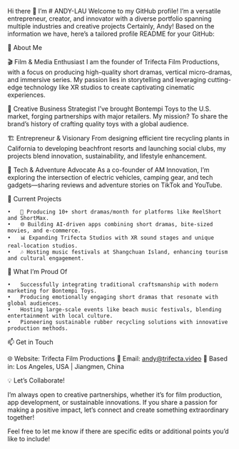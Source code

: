 Hi there 👋 I’m # ANDY-LAU
Welcome to my GitHub profile! I’m a versatile entrepreneur, creator, and innovator with a diverse portfolio spanning multiple industries and creative projects
Certainly, Andy! Based on the information we have, here’s a tailored profile README for your GitHub:

🌟 About Me

🎬 Film & Media Enthusiast
I am the founder of Trifecta Film Productions, with a focus on producing high-quality short dramas, vertical micro-dramas, and immersive series. My passion lies in storytelling and leveraging cutting-edge technology like XR studios to create captivating cinematic experiences.

🧸 Creative Business Strategist
I’ve brought Bontempi Toys to the U.S. market, forging partnerships with major retailers. My mission? To share the brand’s history of crafting quality toys with a global audience.

🏗️ Entrepreneur & Visionary
From designing efficient tire recycling plants in California to developing beachfront resorts and launching social clubs, my projects blend innovation, sustainability, and lifestyle enhancement.

🚗 Tech & Adventure Advocate
As a co-founder of AM Innovation, I’m exploring the intersection of electric vehicles, camping gear, and tech gadgets—sharing reviews and adventure stories on TikTok and YouTube.

🚀 Current Projects

	•	🎥 Producing 10+ short dramas/month for platforms like ReelShort and ShortMax.
	•	🌐 Building AI-driven apps combining short dramas, bite-sized movies, and e-commerce.
	•	📊 Expanding Trifecta Studios with XR sound stages and unique real-location studios.
	•	🎶 Hosting music festivals at Shangchuan Island, enhancing tourism and cultural engagement.

🎯 What I’m Proud Of

	•	Successfully integrating traditional craftsmanship with modern marketing for Bontempi Toys.
	•	Producing emotionally engaging short dramas that resonate with global audiences.
	•	Hosting large-scale events like beach music festivals, blending entertainment with local culture.
	•	Pioneering sustainable rubber recycling solutions with innovative production methods.

📫 Get in Touch

🌐 Website: Trifecta Film Productions
📧 Email: andy@trifecta.video
📍 Based in: Los Angeles, USA | Jiangmen, China

💡 Let’s Collaborate!

I’m always open to creative partnerships, whether it’s for film production, app development, or sustainable innovations. If you share a passion for making a positive impact, let’s connect and create something extraordinary together!

Feel free to let me know if there are specific edits or additional points you’d like to include!
